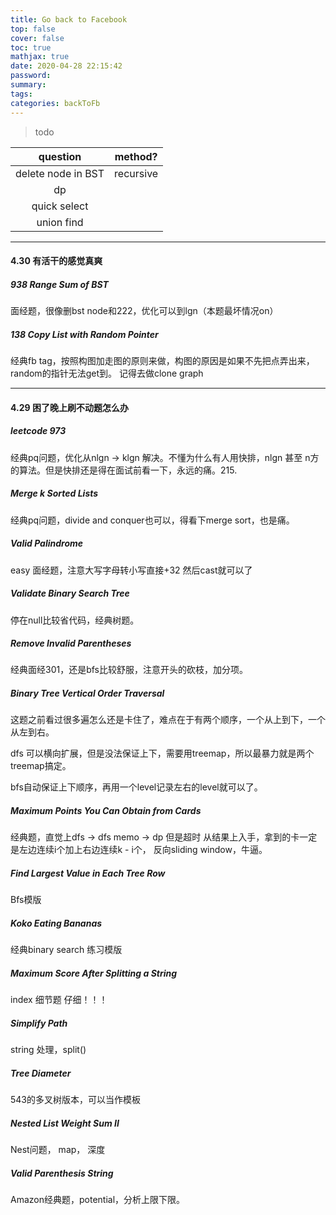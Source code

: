 ```yaml
---
title: Go back to Facebook
top: false
cover: false
toc: true
mathjax: true
date: 2020-04-28 22:15:42
password:
summary:
tags:
categories: backToFb
---
```

> todo

|question|method?|
|:-:|:------:|
|delete node in BST|recursive|
|dp||
|quick select||
|union find||
*** 
#### 4.30 有活干的感觉真爽

##### 938 Range Sum of BST
面经题，很像删bst node和222，优化可以到lgn（本题最坏情况on）

##### 138 Copy List with Random Pointer	
经典fb tag，按照构图加走图的原则来做，构图的原因是如果不先把点弄出来，random的指针无法get到。
记得去做clone graph
*** 
#### 4.29 困了晚上刷不动题怎么办

<!--more-->

##### leetcode 973
经典pq问题，优化从nlgn -> klgn 解决。不懂为什么有人用快排，nlgn 甚至 n方的算法。但是快排还是得在面试前看一下，永远的痛。215.

##### Merge k Sorted Lists
经典pq问题，divide and conquer也可以，得看下merge sort，也是痛。

##### Valid Palindrome	
easy 面经题，注意大写字母转小写直接+32 然后cast就可以了

##### Validate Binary Search Tree	
停在null比较省代码，经典树题。

##### Remove Invalid Parentheses
经典面经301，还是bfs比较舒服，注意开头的砍枝，加分项。

##### Binary Tree Vertical Order Traversal
这题之前看过很多遍怎么还是卡住了，难点在于有两个顺序，一个从上到下，一个从左到右。

dfs 可以横向扩展，但是没法保证上下，需要用treemap，所以最暴力就是两个treemap搞定。

bfs自动保证上下顺序，再用一个level记录左右的level就可以了。

##### Maximum Points You Can Obtain from Cards
经典题，直觉上dfs -> dfs memo -> dp 但是超时
从结果上入手，拿到的卡一定是左边连续i个加上右边连续k - i个，
反向sliding window，牛逼。

##### Find Largest Value in Each Tree Row
Bfs模版

##### Koko Eating Bananas
经典binary search 练习模版

##### Maximum Score After Splitting a String
index 细节题 仔细！！！

##### Simplify Path
string 处理，split()

##### Tree Diameter
543的多叉树版本，可以当作模板

##### Nested List Weight Sum II
Nest问题， map， 深度

##### Valid Parenthesis String
Amazon经典题，potential，分析上限下限。